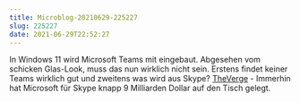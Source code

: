 ```yaml
---
title: Microblog-20210629-225227
slug: 225227
date: 2021-06-29T22:52:27
---
```


In Windows 11 wird Microsoft Teams mit eingebaut. Abgesehen vom schicken Glas-Look, muss das nun wirklich nicht sein. Erstens findet keiner Teams wirklich gut und zweitens was wird aus Skype? [TheVerge](https://www.theverge.com/2021/6/24/22546791/microsoft-windows-11-announcement-features-updates) - Immerhin hat Microsoft für Skype knapp 9 Milliarden Dollar auf den Tisch gelegt.